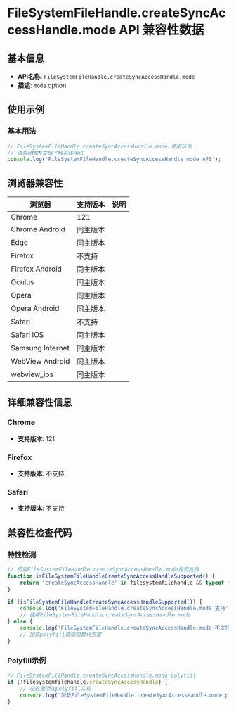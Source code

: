 # FileSystemFileHandle.createSyncAccessHandle.mode API 兼容性数据

## 基本信息

- **API名称**: `FileSystemFileHandle.createSyncAccessHandle.mode`
- **描述**: `mode` option

## 使用示例

### 基本用法

```javascript
// FileSystemFileHandle.createSyncAccessHandle.mode 使用示例
// 请查阅MDN文档了解具体用法
console.log('FileSystemFileHandle.createSyncAccessHandle.mode API');
```

## 浏览器兼容性

| 浏览器 | 支持版本 | 说明 |
|--------|----------|------|
| Chrome | 121 |  |
| Chrome Android | 同主版本 |  |
| Edge | 同主版本 |  |
| Firefox | 不支持 |  |
| Firefox Android | 同主版本 |  |
| Oculus | 同主版本 |  |
| Opera | 同主版本 |  |
| Opera Android | 同主版本 |  |
| Safari | 不支持 |  |
| Safari iOS | 同主版本 |  |
| Samsung Internet | 同主版本 |  |
| WebView Android | 同主版本 |  |
| webview_ios | 同主版本 |  |

## 详细兼容性信息

### Chrome

- **支持版本**: 121

### Firefox

- **支持版本**: 不支持

### Safari

- **支持版本**: 不支持

## 兼容性检查代码

### 特性检测

```javascript
// 检查FileSystemFileHandle.createSyncAccessHandle.mode是否支持
function isFileSystemFileHandleCreateSyncAccessHandleSupported() {
    return 'createSyncAccessHandle' in filesystemfilehandle && typeof filesystemfilehandle.createSyncAccessHandle === 'function';
}

if (isFileSystemFileHandleCreateSyncAccessHandleSupported()) {
    console.log('FileSystemFileHandle.createSyncAccessHandle.mode 支持');
    // 使用FileSystemFileHandle.createSyncAccessHandle.mode
} else {
    console.log('FileSystemFileHandle.createSyncAccessHandle.mode 不支持，需要polyfill');
    // 加载polyfill或使用替代方案
}
```

### Polyfill示例

```javascript
// FileSystemFileHandle.createSyncAccessHandle.mode polyfill
if (!filesystemfilehandle.createSyncAccessHandle) {
    // 在这里添加polyfill实现
    console.log('加载FileSystemFileHandle.createSyncAccessHandle.mode polyfill');
}
```


